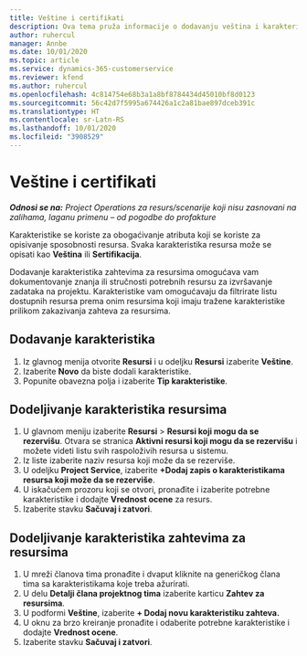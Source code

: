 ```yaml
---
title: Veštine i certifikati
description: Ova tema pruža informacije o dodavanju veština i karakteristika certifikovanja resursima.
author: ruhercul
manager: Annbe
ms.date: 10/01/2020
ms.topic: article
ms.service: dynamics-365-customerservice
ms.reviewer: kfend
ms.author: ruhercul
ms.openlocfilehash: 4c814754e68b3a1a8bf8784434d45010bf8d0123
ms.sourcegitcommit: 56c42d7f5995a674426a1c2a81bae897dceb391c
ms.translationtype: HT
ms.contentlocale: sr-Latn-RS
ms.lasthandoff: 10/01/2020
ms.locfileid: "3908529"
---
```

# <a name="skills-and-certifications"></a>Veštine i certifikati
_**Odnosi se na:** Project Operations za resurs/scenarije koji nisu zasnovani na zalihama, laganu primenu – od pogodbe do profakture_

Karakteristike se koriste za obogaćivanje atributa koji se koriste za opisivanje sposobnosti resursa. Svaka karakteristika resursa može se opisati kao **Veština** ili **Sertifikacija**.

Dodavanje karakteristika zahtevima za resursima omogućava vam dokumentovanje znanja ili stručnosti potrebnih resursu za izvršavanje zadataka na projektu. Karakteristike vam omogućavaju da filtrirate listu dostupnih resursa prema onim resursima koji imaju tražene karakteristike prilikom zakazivanja zahteva za resursima.

## <a name="add-characteristics"></a>Dodavanje karakteristika

1. Iz glavnog menija otvorite **Resursi** i u odeljku **Resursi** izaberite **Veštine**.
2. Izaberite **Novo** da biste dodali karakteristike.
3. Popunite obavezna polja i izaberite **Tip karakteristike**.

## <a name="assign-characteristics-to-resources"></a>Dodeljivanje karakteristika resursima

1. U glavnom meniju izaberite **Resursi** > **Resursi koji mogu da se rezervišu**. Otvara se stranica **Aktivni resursi koji mogu da se rezervišu** i možete videti listu svih raspoloživih resursa u sistemu.
2. Iz liste izaberite naziv resursa koji može da se rezerviše.
3. U odeljku **Project Service**, izaberite **+Dodaj zapis o karakteristikama resursa koji može da se rezerviše**.
4. U iskačućem prozoru koji se otvori, pronađite i izaberite potrebne karakteristike i dodajte **Vrednost ocene** za resurs.
5. Izaberite stavku **Sačuvaj i zatvori**.

## <a name="assign-characteristics-to-resource-requirements"></a>Dodeljivanje karakteristika zahtevima za resursima

1. U mreži članova tima pronađite i dvaput kliknite na generičkog člana tima sa karakteristikama koje treba ažurirati.
2. U delu **Detalji člana projektnog tima** izaberite karticu **Zahtev za resursima**.
3. U podformi **Veštine**, izaberite **+ Dodaj novu karakteristiku zahteva.**
4. U oknu za brzo kreiranje pronađite i odaberite potrebne karakteristike i dodajte **Vrednost ocene**.
5. Izaberite stavku **Sačuvaj i zatvori**.